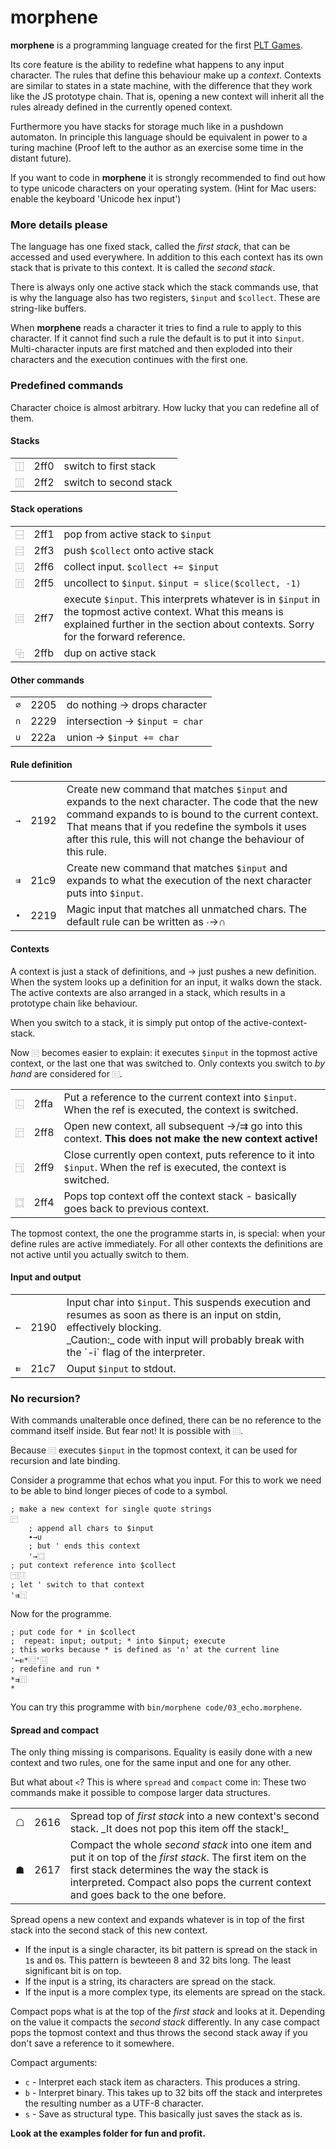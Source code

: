 # morphene

__morphene__ is a programming language created for the first 
[PLT Games](http://pltgames.com/competition/2012/12).

Its core feature is the ability to redefine what happens to any input character.
The rules that define this behaviour make up a *context*. Contexts are similar
to states in a state machine, with the difference that they work like the JS
prototype chain. That is, opening a new context will inherit all the rules already
defined in the currently opened context.

Furthermore you have stacks for storage much like in a pushdown automaton. In 
principle this language should be equivalent in power to a turing machine
(Proof left to the author as an exercise some time in the distant future).

If you want to code in __morphene__ it is strongly recommended to find out how
to type unicode characters on your operating system. (Hint for Mac users:
enable the keyboard 'Unicode hex input')

### More details please

The language has one fixed stack, called the *first stack*, that can be accessed
and used everywhere. In addition to this each context has its own stack that is
private to this context. It is called the *second stack*.

There is always only one active stack which the stack commands use, that is why
the language also has two registers, `$input` and `$collect`. These are 
string-like buffers.

When __morphene__ reads a character it tries to find a rule to apply to this
character. If it cannot find such a rule the default is to put it into `$input`.
Multi-character inputs are first matched and then exploded into their characters
and the execution continues with the first one.

### Predefined commands

Character choice is almost arbitrary. How lucky that you can redefine all of 
them.

#### Stacks

<table>
<tr>
<td><code>⿰</code></td><td>2ff0</td>
<td>switch to first stack</td>
</tr><tr>
<td><code>⿲</code></td><td>2ff2</td>
<td>switch to second stack</td>
</tr>
</table>

#### Stack operations

<table>
<tr>
<td><code>⿱</code></td><td>2ff1</td>
<td>pop from active stack to <code>$input</code></td></tr>
<tr>
<td><code>⿳</code></td><td>2ff3</td>
<td>push <code>$collect</code> onto active stack</td></tr>
<tr>
<td><code>⿶</code></td><td>2ff6</td>
<td>collect input. <code>$collect += $input</code></td></tr>
<tr>
<td><code>⿵</code></td><td>2ff5</td>
<td>uncollect to <code>$input</code>. <code>$input = slice($collect, -1)</code></td></tr>
<tr>
<td><code>⿷</code></td><td>2ff7</td>
<td>
  execute <code>$input</code>. This interprets whatever is in <code>$input</code> in the
  topmost active context. What this means is explained further in the section about 
  contexts. Sorry for the forward reference.
</td></tr>
<tr>
<td><code>⿻</code></td><td>2ffb</td>
<td>dup on active stack</td></tr>
</table>

#### Other commands

<table>
<tr>
<td><code>∅</code></td><td>2205</td><td>do nothing -> drops character</td></tr>
<tr>
<td><code>∩</code></td><td>2229</td><td>intersection -> <code>$input = char</code></td></tr>
<tr>
<td><code>∪</code></td><td>222a</td><td>union -> <code>$input += char</code></td></tr>
</table>


#### Rule definition

<table>
<tr>
<td><code>→</code></td><td>2192</td>
<td>Create new command that matches <code>$input</code> and expands to the next
  character.
  The code that the new command expands to is bound to the current
  context. That means that if you redefine the symbols it uses after
  this rule, this will not change the behaviour of this rule.</td></tr>
<tr>
<td><code>⇉</code></td><td>21c9</td>
<td>Create new command that matches <code>$input</code> and expands to what the
   execution of the next character puts into <code>$input</code>.</td></tr>
<tr>
<td><code>∙</code></td><td>2219</td>
<td>Magic input that matches all unmatched chars. The default rule can
   be written as ∙→∩</td></tr>
</table>

#### Contexts

A context is just a stack of definitions, and → just pushes a new definition.
When the system looks up a definition for an input, it walks down the stack.
The active contexts are also arranged in a stack, which results in a prototype
chain like behaviour.

When you switch to a stack, it is simply put ontop of the active-context-stack.

Now `⿷` becomes easier to explain: it executes `$input` in the topmost active
context, or the last one that was switched to.
Only contexts you switch to _by hand_ are considered for `⿷`.

<table>
<tr>
<td><code>⿺</code></td><td>2ffa</td>
<td>Put a reference to the current context into <code>$input</code>.
   When the ref is executed, the context is switched.</td></tr>
<tr>
<td><code>⿸</code></td><td>2ff8</td>
<td>Open new context, all subsequent →/⇉ go into this context.
   <strong>This does not make the new context active!</strong></td></tr>
<tr>
<td><code>⿹</code></td><td>2ff9</td>
<td>Close currently open context, puts reference to it into <code>$input</code>.
   When the ref is executed, the context is switched.</td></tr>
<tr>
<td><code>⿴</code></td><td>2ff4</td>
<td>Pops top context off the context stack - basically goes back to
   previous context.</td></tr>
</table>

The topmost context, the one the programme starts in, is special:
when your define rules are active immediately. For all other contexts the
definitions are not active until you actually switch to them.


#### Input and output

<table>
<tr>
<td><code>←</code></td><td>2190</td>
<td>Input char into <code>$input</code>. This suspends execution and resumes as
soon as there is an input on stdin, effectively blocking.
<br>
_Caution:_ code with input will probably break with the `-i` flag of the 
interpreter.
</td></tr>
<tr>
<td><code>⇇</code></td><td>21c7</td>
<td>Ouput <code>$input</code> to stdout.</td></tr>
</table>

### No recursion?

With commands unalterable once defined, there can be no reference to the command
itself inside. But fear not! It is possible with `⿷`.

Because `⿷` executes `$input` in the topmost context, it can be used for
recursion and late binding.

Consider a programme that echos what you input. For this to work 
we need to be able to bind longer pieces of code to a symbol. 

    ; make a new context for single quote strings
    ⿸
        ; append all chars to $input
        ∙→∪
        ; but ' ends this context
        '→⿴
    ; put context reference into $collect
    ⿹⿶
    ; let ' switch to that context
    '⇉⿵

Now for the programme.

    ; put code for * in $collect
    ;  repeat: input; output; * into $input; execute
    ; this works because * is defined as '∩' at the current line
    '←⇇*⿷'⿶
    ; redefine and run *
    *⇉⿵
    *

You can try this programme with `bin/morphene code/03_echo.morphene`.

#### Spread and compact

The only thing missing is comparisons. Equality is easily done with a new
context and two rules, one for the same input and one for any other.

But what about `<`? This is where `spread` and `compact` come in: These two commands
make it possible to compose larger data structures.

<table>
<tr>
<td>☖</td><td>2616</td>
<td>Spread top of <em>first stack</em> into a new context's second stack.
_It does not pop this item off the stack!_
<tr>
<td>☗</td><td>2617</td>
<td>Compact the whole <em>second stack</em> into one item and
   put it on top of the <em>first stack</em>. The first item on the first stack
   determines the way the stack is interpreted. Compact also pops the current
   context and goes back to the one before.
</table>

Spread opens a new context and expands whatever is in top of the first stack
into the second stack of this new context.

* If the input is a single character, its bit pattern is spread on 
  the stack in `1`s and `0`s. This pattern is bewteeen 8 and 32 bits long. 
  The least significant bit is on top.
* If the input is a string, its characters are spread on the stack.
* If the input is a more complex type, its elements are spread on the stack.


Compact pops what is at the top of the *first stack* and looks at it. Depending
on the value it compacts the *second stack* differently. In any case compact 
pops the topmost context and thus throws the second stack away if you don't 
save a reference to it somewhere.

Compact arguments:

* `c` - Interpret each stack item as characters. This produces a string.
* `b` - Interpret binary. This takes up to 32 bits off the stack and interpretes the
        resulting number as a UTF-8 character.
* `s` - Save as structural type. This basically just saves the stack as is.

__Look at the examples folder for fun and profit.__
